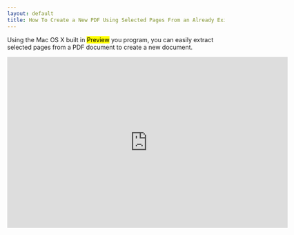 ```yaml
---
layout: default
title: How To Create a New PDF Using Selected Pages From an Already Existing PDF (using a Mac)
---
```



Using the Mac OS X built in <mark>Preview</mark> you program, you can easily extract
selected pages from a PDF document to create a new document.

<iframe src="http://www.screenr.com/embed/PhSs" width="650" height="396" frameborder="0">
</iframe>